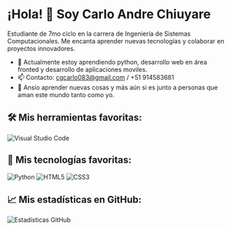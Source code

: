 # ¡Hola! 👋 Soy Carlo Andre Chiuyare

Estudiante de 7mo ciclo en la carrera de Ingeniería de Sistemas Computacionales. Me encanta aprender nuevas tecnologías y colaborar en proyectos innovadores.

- 🌱 Actualmente estoy aprendiendo python, desarrollo web en área fronted y desarrollo de aplicaciones moviles.
- 📫 Contacto: cgcarlo083@gmail.com  /  +51 914583681
- 💭 Ansío aprender nuevas cosas y más aún si es junto a personas que aman este mundo tanto como yo.

## 🛠️ Mis herramientas favoritas:
![Visual Studio Code](https://img.shields.io/badge/Visual_Studio_Code-0078d4?logo=visual%20studio%20code&logoColor=white&style=for-the-badge)

## 🚀 Mis tecnologías favoritas:
![Python](https://img.shields.io/badge/Python-3776AB?logo=python&logoColor=white&style=for-the-badge)
![HTML5](https://img.shields.io/badge/HTML5-E34F26?logo=html5&logoColor=white&style=for-the-badge)
![CSS3](https://img.shields.io/badge/CSS3-1572B6?logo=css3&logoColor=white&style=for-the-badge)

## 📈 Mis estadísticas en GitHub:
![Estadísticas GitHub](https://github-readme-stats.vercel.app/api?username=tu_usuario&show_icons=true&theme=radical)


